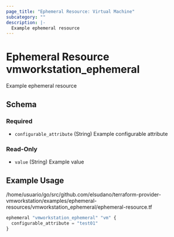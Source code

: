 ```yaml
---
page_title: "Ephemeral Resource: Virtual Machine"
subcategory: ""
description: |-
  Example ephemeral resource
---
```


# Ephemeral Resource vmworkstation_ephemeral

Example ephemeral resource

<!-- schema generated by tfplugindocs -->
## Schema

### Required

- `configurable_attribute` (String) Example configurable attribute

### Read-Only

- `value` (String) Example value

## Example Usage

/home/usuario/go/src/github.com/elsudano/terraform-provider-vmworkstation/examples/ephemeral-resources/vmworkstation_ephemeral/ephemeral-resource.tf

```terraform
ephemeral "vmworkstation_ephemeral" "vm" {
  configurable_attribute = "test01"
}
```
